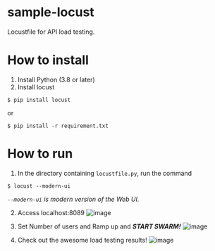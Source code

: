 # sample-locust
Locustfile for API load testing.

# How to install
1. Install Python (3.8 or later)
2. Install locust

```shell
$ pip install locust
```
or
```shell
$ pip install -r requirement.txt
```

# How to run
1. In the directory containing `locustfile.py`, run the command
```shell
$ locust --modern-ui
```
_`--modern-ui` is modern version of the Web UI._  


2. Access localhost:8089
![image](https://i.imgur.com/2ooB223.png)


3. Set Number of users and Ramp up and _**START SWARM!**_
![image](https://i.imgur.com/gnfC9Kv.png)


4. Check out the awesome load testing results!
![image](https://i.imgur.com/is44uQ8.png)
